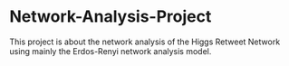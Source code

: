 # Network-Analysis-Project

This project is about the network analysis of the Higgs Retweet Network using mainly the Erdos-Renyi network analysis model. 
